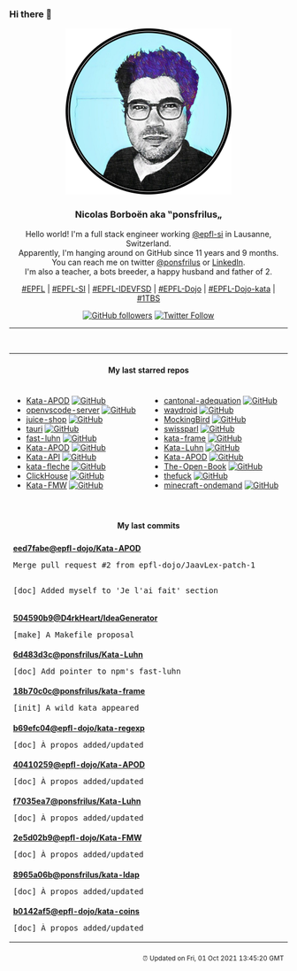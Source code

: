 ### Hi there 👋

<p align="center">
  <!-- use https://avatars.githubusercontent.com/u/176002?v=4 for your default github picture -->
  <img src="https://raw.githubusercontent.com/ponsfrilus/ponsfrilus/master/img/ponsfrilus.png" title="Nicolas Borboën aka ‟ponsfrilus„" alt="Nicolas Borboën aka ‟ponsfrilus„" />
  <h3 align="center">
    Nicolas Borboën aka ‟ponsfrilus„
  </h3>
  <p align="center">
    Hello world! I'm a full stack engineer working <a href="https://github.com/epfl-si">@epfl-si</a> in Lausanne, Switzerland.
    <br />Apparently, I'm hanging around on GitHub since 11 years and 9 months.
    <br />You can reach me on twitter <a href="https://twitter.com/ponsfrilus">@ponsfrilus</a> or <a href="http://linkedin.com/in/nicolasborboen">LinkedIn</a>.
    <br />I'm also a teacher, a bots breeder, a happy husband and father of 2.
  </p>
  <p align="center">
    <a href="https://www.epfl.ch">#EPFL</a> | 
    <a href="https://github.com/epfl-si/">#EPFL-SI</a> | 
    <a href="https://github.com/epfl-idevfsd">#EPFL-IDEVFSD</a> | 
    <a href="https://github.com/topics/epfl-dojo">#EPFL-Dojo</a> | 
    <a href="https://github.com/topics/epfl-dojo-kata">#EPFL-Dojo-kata</a> | 
    <a href="https://en.wikipedia.org/wiki/Indentation_style#Variant:_1TBS_(OTBS)">#1TBS</a>
  </p>
  <p align="center">
    <a href="https://github.com/ponsfrilus"><img alt="GitHub followers" src="https://img.shields.io/github/followers/ponsfrilus?label=Follow%20me%20on%20github&style=social"></a>
    <a href="https://twitter.com/ponsfrilus"><img alt="Twitter Follow" src="https://img.shields.io/twitter/follow/ponsfrilus?label=follow%20me%20on%20twitter&style=social"></a>
  </p>
  </p><hr><table align="center">
<tr>
<td colspan="2" align="center"><h4>My last starred repos</h4></td>
</tr>
<tr>
<td valign="top">
<ul>
<li>
<a href="https://github.com/JaavLex/Kata-APOD" title="Kata APOD - Astronomy Picture of the Day // create your own APOD browser" target="_blank">Kata-APOD</a>&nbsp;<a href="https://github.com/JaavLex/Kata-APOD" title="Kata APOD - Astronomy Picture of the Day // create your own APOD browser" target="_blank"><img src="https://img.shields.io/github/stars/JaavLex/Kata-APOD?style=social" alt="GitHub"></a>
</li>
<li>
<a href="https://github.com/gitpod-io/openvscode-server" title="Run upstream VS Code on a remote machine with access through a modern web browser from any device, anywhere." target="_blank">openvscode-server</a>&nbsp;<a href="https://github.com/gitpod-io/openvscode-server" title="Run upstream VS Code on a remote machine with access through a modern web browser from any device, anywhere." target="_blank"><img src="https://img.shields.io/github/stars/gitpod-io/openvscode-server?style=social" alt="GitHub"></a>
</li>
<li>
<a href="https://github.com/juice-shop/juice-shop" title="OWASP Juice Shop: Probably the most modern and sophisticated insecure web application" target="_blank">juice-shop</a>&nbsp;<a href="https://github.com/juice-shop/juice-shop" title="OWASP Juice Shop: Probably the most modern and sophisticated insecure web application" target="_blank"><img src="https://img.shields.io/github/stars/juice-shop/juice-shop?style=social" alt="GitHub"></a>
</li>
<li>
<a href="https://github.com/tauri-apps/tauri" title="Build smaller, faster, and more secure desktop applications with a web frontend." target="_blank">tauri</a>&nbsp;<a href="https://github.com/tauri-apps/tauri" title="Build smaller, faster, and more secure desktop applications with a web frontend." target="_blank"><img src="https://img.shields.io/github/stars/tauri-apps/tauri?style=social" alt="GitHub"></a>
</li>
<li>
<a href="https://github.com/bendrucker/fast-luhn" title="A fast Luhn algorithm for validating credit cards" target="_blank">fast-luhn</a>&nbsp;<a href="https://github.com/bendrucker/fast-luhn" title="A fast Luhn algorithm for validating credit cards" target="_blank"><img src="https://img.shields.io/github/stars/bendrucker/fast-luhn?style=social" alt="GitHub"></a>
</li>
<li>
<a href="https://github.com/crazylady2004/Kata-APOD" title="null" target="_blank">Kata-APOD</a>&nbsp;<a href="https://github.com/crazylady2004/Kata-APOD" title="null" target="_blank"><img src="https://img.shields.io/github/stars/crazylady2004/Kata-APOD?style=social" alt="GitHub"></a>
</li>
<li>
<a href="https://github.com/epfl-dojo/Kata-API" title="Kata API — pour entraîner le développement d'API et la compréhension des requêtes HTTP" target="_blank">Kata-API</a>&nbsp;<a href="https://github.com/epfl-dojo/Kata-API" title="Kata API — pour entraîner le développement d'API et la compréhension des requêtes HTTP" target="_blank"><img src="https://img.shields.io/github/stars/epfl-dojo/Kata-API?style=social" alt="GitHub"></a>
</li>
<li>
<a href="https://github.com/Azecko/kata-fleche" title="Kata : créer une flèche selon entrée de l'utilisateur" target="_blank">kata-fleche</a>&nbsp;<a href="https://github.com/Azecko/kata-fleche" title="Kata : créer une flèche selon entrée de l'utilisateur" target="_blank"><img src="https://img.shields.io/github/stars/Azecko/kata-fleche?style=social" alt="GitHub"></a>
</li>
<li>
<a href="https://github.com/ClickHouse/ClickHouse" title="ClickHouse® is a free analytics DBMS for big data" target="_blank">ClickHouse</a>&nbsp;<a href="https://github.com/ClickHouse/ClickHouse" title="ClickHouse® is a free analytics DBMS for big data" target="_blank"><img src="https://img.shields.io/github/stars/ClickHouse/ClickHouse?style=social" alt="GitHub"></a>
</li>
<li>
<a href="https://github.com/epfl-dojo/Kata-FMW" title="Kata FBI Most Wanted (FMW) // Crete a quiz with the FBI top 10 most wanted fugitives" target="_blank">Kata-FMW</a>&nbsp;<a href="https://github.com/epfl-dojo/Kata-FMW" title="Kata FBI Most Wanted (FMW) // Crete a quiz with the FBI top 10 most wanted fugitives" target="_blank"><img src="https://img.shields.io/github/stars/epfl-dojo/Kata-FMW?style=social" alt="GitHub"></a>
</li>
</ul>
<img width="450" height="1" /></td>
<td valign="top">
<ul>
<li>
<a href="https://github.com/sephii/cantonal-adequation" title="Measure your Swiss cantonal adequation from votation objects" target="_blank">cantonal-adequation</a>&nbsp;<a href="https://github.com/sephii/cantonal-adequation" title="Measure your Swiss cantonal adequation from votation objects" target="_blank"><img src="https://img.shields.io/github/stars/sephii/cantonal-adequation?style=social" alt="GitHub"></a>
</li>
<li>
<a href="https://github.com/waydroid/waydroid" title="null" target="_blank">waydroid</a>&nbsp;<a href="https://github.com/waydroid/waydroid" title="null" target="_blank"><img src="https://img.shields.io/github/stars/waydroid/waydroid?style=social" alt="GitHub"></a>
</li>
<li>
<a href="https://github.com/babysor/MockingBird" title="🚀AI拟声: 5秒内克隆您的声音并生成任意语音内容 Clone a voice in 5 seconds to generate arbitrary speech in real-time" target="_blank">MockingBird</a>&nbsp;<a href="https://github.com/babysor/MockingBird" title="🚀AI拟声: 5秒内克隆您的声音并生成任意语音内容 Clone a voice in 5 seconds to generate arbitrary speech in real-time" target="_blank"><img src="https://img.shields.io/github/stars/babysor/MockingBird?style=social" alt="GitHub"></a>
</li>
<li>
<a href="https://github.com/zumbov2/swissparl" title="The Swiss Parliament Webservices R API" target="_blank">swissparl</a>&nbsp;<a href="https://github.com/zumbov2/swissparl" title="The Swiss Parliament Webservices R API" target="_blank"><img src="https://img.shields.io/github/stars/zumbov2/swissparl?style=social" alt="GitHub"></a>
</li>
<li>
<a href="https://github.com/ponsfrilus/kata-frame" title="Kata : calcul d'encombrement en 2D" target="_blank">kata-frame</a>&nbsp;<a href="https://github.com/ponsfrilus/kata-frame" title="Kata : calcul d'encombrement en 2D" target="_blank"><img src="https://img.shields.io/github/stars/ponsfrilus/kata-frame?style=social" alt="GitHub"></a>
</li>
<li>
<a href="https://github.com/ponsfrilus/Kata-Luhn" title="Kata : implémenter la formule de Luhn pour vérifier des numéros de cartes bancaires" target="_blank">Kata-Luhn</a>&nbsp;<a href="https://github.com/ponsfrilus/Kata-Luhn" title="Kata : implémenter la formule de Luhn pour vérifier des numéros de cartes bancaires" target="_blank"><img src="https://img.shields.io/github/stars/ponsfrilus/Kata-Luhn?style=social" alt="GitHub"></a>
</li>
<li>
<a href="https://github.com/Azecko/Kata-APOD" title="Kata APOD - Astronomy Picture of the Day // create your own APOD browser" target="_blank">Kata-APOD</a>&nbsp;<a href="https://github.com/Azecko/Kata-APOD" title="Kata APOD - Astronomy Picture of the Day // create your own APOD browser" target="_blank"><img src="https://img.shields.io/github/stars/Azecko/Kata-APOD?style=social" alt="GitHub"></a>
</li>
<li>
<a href="https://github.com/joeycastillo/The-Open-Book" title="null" target="_blank">The-Open-Book</a>&nbsp;<a href="https://github.com/joeycastillo/The-Open-Book" title="null" target="_blank"><img src="https://img.shields.io/github/stars/joeycastillo/The-Open-Book?style=social" alt="GitHub"></a>
</li>
<li>
<a href="https://github.com/nvbn/thefuck" title="Magnificent app which corrects your previous console command." target="_blank">thefuck</a>&nbsp;<a href="https://github.com/nvbn/thefuck" title="Magnificent app which corrects your previous console command." target="_blank"><img src="https://img.shields.io/github/stars/nvbn/thefuck?style=social" alt="GitHub"></a>
</li>
<li>
<a href="https://github.com/doctorray117/minecraft-ondemand" title="Templates to deploy a serverless Minecraft Server on demand in AWS" target="_blank">minecraft-ondemand</a>&nbsp;<a href="https://github.com/doctorray117/minecraft-ondemand" title="Templates to deploy a serverless Minecraft Server on demand in AWS" target="_blank"><img src="https://img.shields.io/github/stars/doctorray117/minecraft-ondemand?style=social" alt="GitHub"></a>
</li>
</ul>
<img width="450" height="1" /></td>
</tr>
<tr>
<td colspan="2" align="center"><h4>My last commits</h4></td>
</tr>
<tr>
        <td colspan="2">
          <div><strong><a href="https://api.github.com/repos/epfl-dojo/Kata-APOD/commits/eed7fabe16a55aa759ddd5afd488d81849e45013" title="2021-09-30T10:54:08.000+02:00" target="_blank">eed7fabe</a><a href="https://github.com/epfl-dojo">@epfl-dojo</a><a href="https://github.com/epfl-dojo/Kata-APOD" title="Kata APOD - Astronomy Picture of the Day // create your own APOD browser">/Kata-APOD</a></strong></div>
          <pre>Merge pull request #2 from epfl-dojo/JaavLex-patch-1

[doc] Added myself to 'Je l'ai fait' section</pre>
        </td>
        </tr><tr>
        <td colspan="2">
          <div><strong><a href="https://api.github.com/repos/D4rkHeart/IdeaGenerator/commits/504590b982e62e66f89e77c43f28f50d9329a50c" title="2021-09-27T17:20:20.000+02:00" target="_blank">504590b9</a><a href="https://github.com/D4rkHeart">@D4rkHeart</a><a href="https://github.com/D4rkHeart/IdeaGenerator" title="A application who give idea for training">/IdeaGenerator</a></strong></div>
          <pre>[make] A Makefile proposal</pre>
        </td>
        </tr><tr>
        <td colspan="2">
          <div><strong><a href="https://api.github.com/repos/ponsfrilus/Kata-Luhn/commits/6d483d3cbe18956ec8d134f14f0a4eb06d2f2e21" title="2021-09-24T23:58:17.000+02:00" target="_blank">6d483d3c</a><a href="https://github.com/ponsfrilus">@ponsfrilus</a><a href="https://github.com/ponsfrilus/Kata-Luhn" title="Kata : implémenter la formule de Luhn pour vérifier des numéros de cartes bancaires">/Kata-Luhn</a></strong></div>
          <pre>[doc] Add pointer to npm's fast-luhn</pre>
        </td>
        </tr><tr>
        <td colspan="2">
          <div><strong><a href="https://api.github.com/repos/ponsfrilus/kata-frame/commits/18b70c0cad10d68747cb709df58266180e3b445b" title="2021-09-24T23:10:48.000+02:00" target="_blank">18b70c0c</a><a href="https://github.com/ponsfrilus">@ponsfrilus</a><a href="https://github.com/ponsfrilus/kata-frame" title="Kata : calcul d'encombrement en 2D">/kata-frame</a></strong></div>
          <pre>[init] A wild kata appeared</pre>
        </td>
        </tr><tr>
        <td colspan="2">
          <div><strong><a href="https://api.github.com/repos/epfl-dojo/kata-regexp/commits/b69efc0485e067782fd6426586a1c9d8e9eaf78a" title="2021-09-24T23:03:42.000+02:00" target="_blank">b69efc04</a><a href="https://github.com/epfl-dojo">@epfl-dojo</a><a href="https://github.com/epfl-dojo/kata-regexp" title="Kata d'exploration des expressions régulières (RegExp)">/kata-regexp</a></strong></div>
          <pre>[doc] À propos added/updated</pre>
        </td>
        </tr><tr>
        <td colspan="2">
          <div><strong><a href="https://api.github.com/repos/epfl-dojo/Kata-APOD/commits/40410259927d64ebe3b3e44857e6e481cc078f11" title="2021-09-24T23:01:49.000+02:00" target="_blank">40410259</a><a href="https://github.com/epfl-dojo">@epfl-dojo</a><a href="https://github.com/epfl-dojo/Kata-APOD" title="Kata APOD - Astronomy Picture of the Day // create your own APOD browser">/Kata-APOD</a></strong></div>
          <pre>[doc] À propos added/updated</pre>
        </td>
        </tr><tr>
        <td colspan="2">
          <div><strong><a href="https://api.github.com/repos/ponsfrilus/Kata-Luhn/commits/f7035ea78c17355257d06fc9f611e10ddbefad7d" title="2021-09-24T23:01:28.000+02:00" target="_blank">f7035ea7</a><a href="https://github.com/ponsfrilus">@ponsfrilus</a><a href="https://github.com/ponsfrilus/Kata-Luhn" title="Kata : implémenter la formule de Luhn pour vérifier des numéros de cartes bancaires">/Kata-Luhn</a></strong></div>
          <pre>[doc] À propos added/updated</pre>
        </td>
        </tr><tr>
        <td colspan="2">
          <div><strong><a href="https://api.github.com/repos/epfl-dojo/Kata-FMW/commits/2e5d02b9f1c8f506668ee8959f91ea97f0818977" title="2021-09-24T23:01:20.000+02:00" target="_blank">2e5d02b9</a><a href="https://github.com/epfl-dojo">@epfl-dojo</a><a href="https://github.com/epfl-dojo/Kata-FMW" title="Kata FBI Most Wanted (FMW) // Crete a quiz with the FBI top 10 most wanted fugitives">/Kata-FMW</a></strong></div>
          <pre>[doc] À propos added/updated</pre>
        </td>
        </tr><tr>
        <td colspan="2">
          <div><strong><a href="https://api.github.com/repos/ponsfrilus/kata-ldap/commits/8965a06b9f25facba25324bfa56a80f4b7ba01b8" title="2021-09-24T22:59:19.000+02:00" target="_blank">8965a06b</a><a href="https://github.com/ponsfrilus">@ponsfrilus</a><a href="https://github.com/ponsfrilus/kata-ldap" title="  Kata d'exploration d'un annuaire LDAP (ldapsearch)">/kata-ldap</a></strong></div>
          <pre>[doc] À propos added/updated</pre>
        </td>
        </tr><tr>
        <td colspan="2">
          <div><strong><a href="https://api.github.com/repos/epfl-dojo/kata-coins/commits/b0142af59a97ef0930a6b8be5d4c48dc3af37639" title="2021-09-24T22:59:09.000+02:00" target="_blank">b0142af5</a><a href="https://github.com/epfl-dojo">@epfl-dojo</a><a href="https://github.com/epfl-dojo/kata-coins" title="Kata : exploration du Problème du rendu de monnaie">/kata-coins</a></strong></div>
          <pre>[doc] À propos added/updated</pre>
        </td>
        </tr><tfoot>
<tr>
<td colspan="2" align="right">
<img width="900" height="1" />
<small>⏰ Updated on Fri, 01 Oct 2021 13:45:20 GMT</small>
</td>
</tr>
</tfoot>
<br />
</table>
